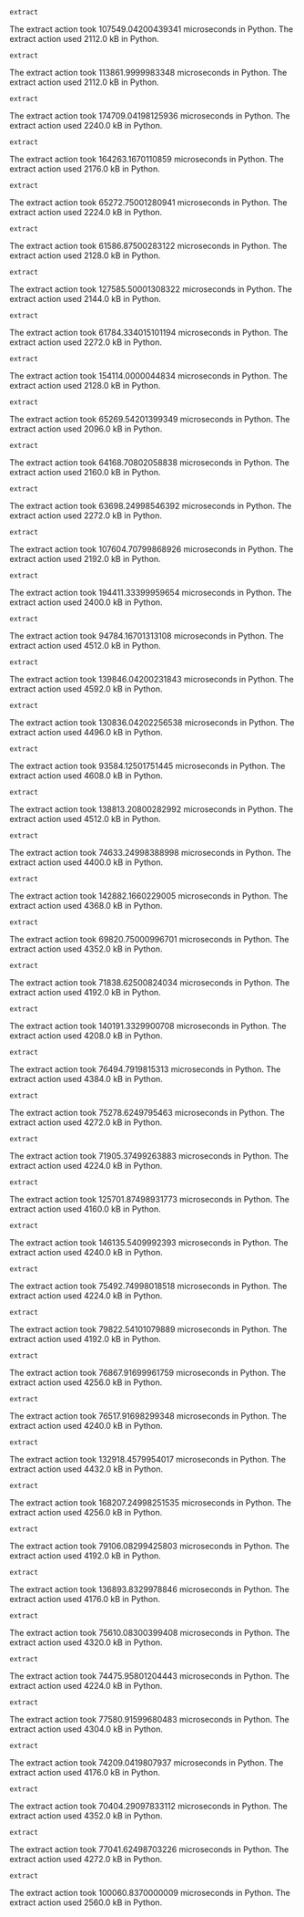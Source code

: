 ```action
extract
```

The extract action took 107549.04200439341 microseconds in Python.
The extract action used 2112.0 kB in Python.
```action
extract
```

The extract action took 113861.9999983348 microseconds in Python.
The extract action used 2112.0 kB in Python.
```action
extract
```

The extract action took 174709.04198125936 microseconds in Python.
The extract action used 2240.0 kB in Python.
```action
extract
```

The extract action took 164263.1670110859 microseconds in Python.
The extract action used 2176.0 kB in Python.
```action
extract
```

The extract action took 65272.75001280941 microseconds in Python.
The extract action used 2224.0 kB in Python.
```action
extract
```

The extract action took 61586.87500283122 microseconds in Python.
The extract action used 2128.0 kB in Python.
```action
extract
```

The extract action took 127585.50001308322 microseconds in Python.
The extract action used 2144.0 kB in Python.
```action
extract
```

The extract action took 61784.334015101194 microseconds in Python.
The extract action used 2272.0 kB in Python.
```action
extract
```

The extract action took 154114.0000044834 microseconds in Python.
The extract action used 2128.0 kB in Python.
```action
extract
```

The extract action took 65269.54201399349 microseconds in Python.
The extract action used 2096.0 kB in Python.
```action
extract
```

The extract action took 64168.70802058838 microseconds in Python.
The extract action used 2160.0 kB in Python.
```action
extract
```

The extract action took 63698.24998546392 microseconds in Python.
The extract action used 2272.0 kB in Python.
```action
extract
```

The extract action took 107604.70799868926 microseconds in Python.
The extract action used 2192.0 kB in Python.
```action
extract
```

The extract action took 194411.33399959654 microseconds in Python.
The extract action used 2400.0 kB in Python.
```action
extract
```

The extract action took 94784.16701313108 microseconds in Python.
The extract action used 4512.0 kB in Python.
```action
extract
```

The extract action took 139846.04200231843 microseconds in Python.
The extract action used 4592.0 kB in Python.
```action
extract
```

The extract action took 130836.04202256538 microseconds in Python.
The extract action used 4496.0 kB in Python.
```action
extract
```

The extract action took 93584.12501751445 microseconds in Python.
The extract action used 4608.0 kB in Python.
```action
extract
```

The extract action took 138813.20800282992 microseconds in Python.
The extract action used 4512.0 kB in Python.
```action
extract
```

The extract action took 74633.24998388998 microseconds in Python.
The extract action used 4400.0 kB in Python.
```action
extract
```

The extract action took 142882.1660229005 microseconds in Python.
The extract action used 4368.0 kB in Python.
```action
extract
```

The extract action took 69820.75000996701 microseconds in Python.
The extract action used 4352.0 kB in Python.
```action
extract
```

The extract action took 71838.62500824034 microseconds in Python.
The extract action used 4192.0 kB in Python.
```action
extract
```

The extract action took 140191.3329900708 microseconds in Python.
The extract action used 4208.0 kB in Python.
```action
extract
```

The extract action took 76494.7919815313 microseconds in Python.
The extract action used 4384.0 kB in Python.
```action
extract
```

The extract action took 75278.6249795463 microseconds in Python.
The extract action used 4272.0 kB in Python.
```action
extract
```

The extract action took 71905.37499263883 microseconds in Python.
The extract action used 4224.0 kB in Python.
```action
extract
```

The extract action took 125701.87498931773 microseconds in Python.
The extract action used 4160.0 kB in Python.
```action
extract
```

The extract action took 146135.5409992393 microseconds in Python.
The extract action used 4240.0 kB in Python.
```action
extract
```

The extract action took 75492.74998018518 microseconds in Python.
The extract action used 4224.0 kB in Python.
```action
extract
```

The extract action took 79822.54101079889 microseconds in Python.
The extract action used 4192.0 kB in Python.
```action
extract
```

The extract action took 76867.91699961759 microseconds in Python.
The extract action used 4256.0 kB in Python.
```action
extract
```

The extract action took 76517.91698299348 microseconds in Python.
The extract action used 4240.0 kB in Python.
```action
extract
```

The extract action took 132918.4579954017 microseconds in Python.
The extract action used 4432.0 kB in Python.
```action
extract
```

The extract action took 168207.24998251535 microseconds in Python.
The extract action used 4256.0 kB in Python.
```action
extract
```

The extract action took 79106.08299425803 microseconds in Python.
The extract action used 4192.0 kB in Python.
```action
extract
```

The extract action took 136893.8329978846 microseconds in Python.
The extract action used 4176.0 kB in Python.
```action
extract
```

The extract action took 75610.08300399408 microseconds in Python.
The extract action used 4320.0 kB in Python.
```action
extract
```

The extract action took 74475.95801204443 microseconds in Python.
The extract action used 4224.0 kB in Python.
```action
extract
```

The extract action took 77580.91599680483 microseconds in Python.
The extract action used 4304.0 kB in Python.
```action
extract
```

The extract action took 74209.0419807937 microseconds in Python.
The extract action used 4176.0 kB in Python.
```action
extract
```

The extract action took 70404.29097833112 microseconds in Python.
The extract action used 4352.0 kB in Python.
```action
extract
```

The extract action took 77041.62498703226 microseconds in Python.
The extract action used 4272.0 kB in Python.
```action
extract
```

The extract action took 100060.8370000009 microseconds in Python.
The extract action used 2560.0 kB in Python.
